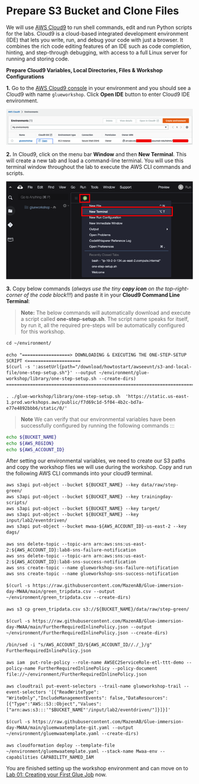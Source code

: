# Prepare S3 Bucket and Clone Files

We will use [AWS Cloud9](https://aws.amazon.com/cloud9/) to run shell commands, edit and run Python scripts for the labs. Cloud9 is a cloud-based integrated development environment (IDE) that lets you write, run, and debug your code with just a browser. It combines the rich code editing features of an IDE such as code completion, hinting, and step-through debugging, with access to a full Linux server for running and storing code.

**Prepare Cloud9 Variables, Local Directories, Files & Workshop Configurations**

**1.** Go to the [AWS Cloud9 console](https://us-east-2.console.aws.amazon.com/cloud9/) in your environment and you should see a Cloud9 with name `glueworkshop`. Click **Open IDE** button to enter Cloud9 IDE environment. 

![Cloud 9 console](/static/howtostart/awseevnt/s3-and-local-file/cloud9-1.png)

**2.** In Cloud9, click on the menu bar **Window** and then **New Terminal**. This will create a new tab and load a command-line terminal. You will use this terminal window throughout the lab to execute the AWS CLI commands and scripts.

![new Cloud9 terminal](/static/howtostart/awseevnt/s3-and-local-file/cloud9-2.png)

**3.** Copy below commands (*always use the tiny **copy icon** on the top-right-corner of the code block!!!*) and paste it in your **Cloud9 Command Line Terminal**:

> **Note:**
> The below commands will automatically download and execute a script called **one-step-setup.sh**. The script name speaks for itself, by run it, all the required pre-steps will be automatically configured for this workshop.


~~~shell
cd ~/environment/

echo "==================> DOWNLOADING & EXECUTING THE ONE-STEP-SETUP SCRIPT <====================
$(curl -s ':assetUrl{path="/download/howtostart/awseevnt/s3-and-local-file/one-step-setup.sh"}' --output ~/environment/glue-workshop/library/one-step-setup.sh --create-dirs)
==========================================================================================="

. ./glue-workshop/library/one-step-setup.sh  'https://static.us-east-1.prod.workshops.aws/public/f7d69c1d-5f04-4b2c-bd7a-e77e4892bbb6/static/0/'

~~~

> **Note**
> We can verify that our environmental variables have been successfully configured by running the following commands :::

```bash
echo ${BUCKET_NAME}
echo ${AWS_REGION}
echo ${AWS_ACCOUNT_ID}
```

After setting our environmental variables, we need to create our S3 paths and copy the workshop files we will use during the workshop. Copy and run the following AWS CLI commands into your cloud9 terminal. 

~~~shell
aws s3api put-object --bucket ${BUCKET_NAME} --key data/raw/step-green/
aws s3api put-object --bucket ${BUCKET_NAME} --key trainingday-scripts/
aws s3api put-object --bucket ${BUCKET_NAME} --key target/
aws s3api put-object --bucket ${BUCKET_NAME} --key input/lab2/eventdriven/
aws s3api put-object --bucket mwaa-${AWS_ACCOUNT_ID}-us-east-2 --key dags/

aws sns delete-topic --topic-arn arn:aws:sns:us-east-2:${AWS_ACCOUNT_ID}:lab8-sns-failure-notification
aws sns delete-topic --topic-arn arn:aws:sns:us-east-2:${AWS_ACCOUNT_ID}:lab8-sns-success-notification
aws sns create-topic --name glueworkshop-sns-failure-notification
aws sns create-topic --name glueworkshop-sns-success-notification

$(curl -s https://raw.githubusercontent.com/MazenAB/Glue-immersion-day-MWAA/main/green_tripdata.csv --output ~/environment/green_tripdata.csv --create-dirs)

aws s3 cp green_tripdata.csv s3://${BUCKET_NAME}/data/raw/step-green/

$(curl -s https://raw.githubusercontent.com/MazenAB/Glue-immersion-day-MWAA/main/FurtherRequiredInlinePolicy.json --output ~/environment/FurtherRequiredInlinePolicy.json --create-dirs)

/bin/sed -i "s/AWS_ACCOUNT_ID/${AWS_ACCOUNT_ID//./_}/g" FurtherRequiredInlinePolicy.json

aws iam  put-role-policy --role-name AWSEC2ServiceRole-etl-ttt-demo --policy-name FurtherRequiredInlinePolicy --policy-document file://~/environment/FurtherRequiredInlinePolicy.json

aws cloudtrail put-event-selectors --trail-name glueworkshop-trail --event-selectors '[{"ReadWriteType": "WriteOnly","IncludeManagementEvents": false,"DataResources": [{"Type":"AWS::S3::Object","Values": ["arn:aws:s3:::'"$BUCKET_NAME"'/input/lab2/eventdriven/"]}]}]'

$(curl -s https://raw.githubusercontent.com/MazenAB/Glue-immersion-day-MWAA/main/gluemwaatemplate-git.yaml --output ~/environment/gluemwaatemplate.yaml --create-dirs)

aws cloudformation deploy --template-file  ~/environment/gluemwaatemplate.yaml --stack-name Mwaa-env --capabilities CAPABILITY_NAMED_IAM

~~~



You are finished setting up the workshop environment and can move on to [Lab 01: Creating your First Glue Job](/Lab%2001%3A%20Creating%20your%20First%20Glue%20Job/README.md) now.